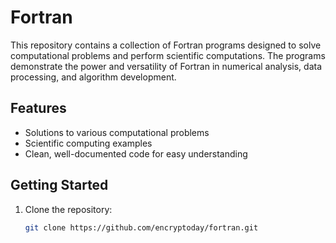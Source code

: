 # Fortran

This repository contains a collection of Fortran programs designed to solve computational problems and perform scientific computations. The programs demonstrate the power and versatility of Fortran in numerical analysis, data processing, and algorithm development.

## Features
- Solutions to various computational problems
- Scientific computing examples
- Clean, well-documented code for easy understanding

## Getting Started
1. Clone the repository:
   ```bash
   git clone https://github.com/encryptoday/fortran.git
